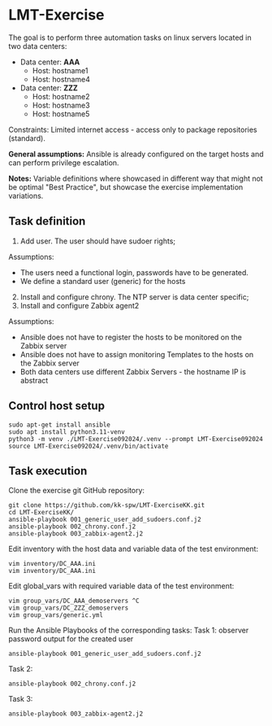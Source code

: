 
# LMT-Exercise 
The goal is to perform three automation tasks on linux servers located in two data centers:

 - Data center: **AAA**
	 - Host: hostname1
	 - Host: hostname4
 - Data center: **ZZZ**
	 - Host: hostname2
	 - Host: hostname3
	 - Host: hostname5

Constraints: 
Limited internet access - access only to package repositories (standard).

**General assumptions:** 
Ansible is already configured on the target hosts and can perform privilege escalation.

**Notes:**
Variable definitions where showcased in different way that might not be optimal "Best Practice", but showcase the exercise implementation variations. 

## Task definition

 1. Add user. The user should have sudoer rights;
 
Assumptions: 
 - The users need a functional login, passwords have to be generated.
 - We define a standard user (generic) for the hosts

 2. Install and configure chrony. The NTP server is data center specific;
 3. Install and configure Zabbix agent2
 
Assumptions: 

 - Ansible does not have to register the hosts to be monitored on the Zabbix server
 - Ansible does not have to assign monitoring Templates to the hosts on the Zabbix server
 - Both data centers use different Zabbix Servers - the hostname IP is abstract
## Control host setup

    sudo apt-get install ansible
    sudo apt install python3.11-venv
    python3 -m venv ./LMT-Exercise092024/.venv --prompt LMT-Exercise092024
    source LMT-Exercise092024/.venv/bin/activate
## Task execution
Clone the exercise git GitHub repository:

    git clone https://github.com/kk-spw/LMT-ExerciseKK.git
    cd LMT-ExerciseKK/
    ansible-playbook 001_generic_user_add_sudoers.conf.j2
    ansible-playbook 002_chrony.conf.j2
    ansible-playbook 003_zabbix-agent2.j2
Edit inventory with the host data and variable data of the test environment:

    vim inventory/DC_AAA.ini
    vim inventory/DC_AAA.ini 

Edit global_vars with required variable data of the test environment:

    vim group_vars/DC_AAA_demoservers ^C
    vim group_vars/DC_ZZZ_demoservers
    vim group_vars/generic.yml
Run the Ansible Playbooks of the corresponding tasks:
Task 1: observer password output for the created user

    ansible-playbook 001_generic_user_add_sudoers.conf.j2

Task 2:

    ansible-playbook 002_chrony.conf.j2

Task 3: 

    ansible-playbook 003_zabbix-agent2.j2



